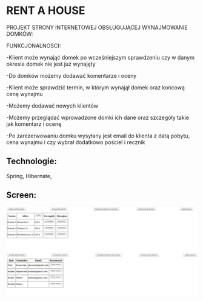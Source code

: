 # RENT A HOUSE


PROJEKT STRONY INTERNETOWEJ OBSŁUGUJĄCEJ WYNAJMOWANIE DOMKÓW:

FUNKCJONALNOSCI:

-Klient może wynająć domek po wcześniejszym sprawdzeniu
czy w danym okresie domek nie jest już wynajęty

-Do domków możemy dodawać komentarze i oceny

-Klient może sprawdzić termin, w którym wynajął domek
oraz końcową cenę wynajmu

-Możemy dodawać nowych klientów

-Możemy przeglądać wprowadzone domki ich dane oraz szczegóły takie jak komentarz i ocenę

-Po zarezerwowaniu domku wysyłany jest email do klienta z datą pobytu, cena wynajmu i czy wybrał dodatkowo pościel i recznik



 ## Technologie:
 
 Spring, Hibernate, 
 
 ## Screen:
 
![Example screenshot](./s/domki.png)
![Example screenshot](./s/rezerwacej.png)
